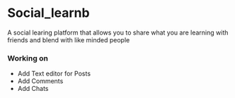 # Social_learnb
A social learing platform that allows you to share what you are learning with friends and blend with like minded people



### Working on  
- Add Text editor for Posts 
- Add Comments
- Add Chats
